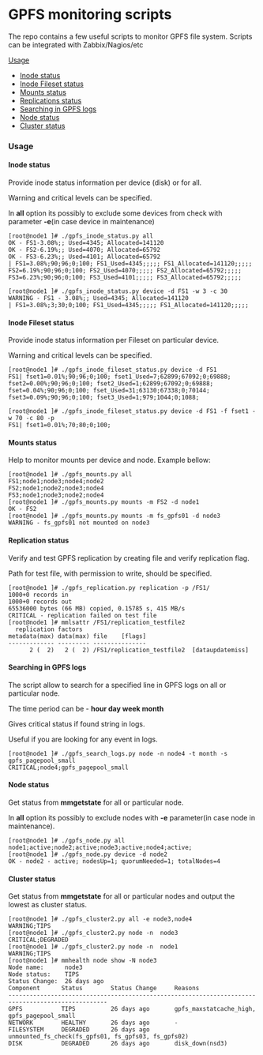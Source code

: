 # GPFS monitoring scripts 

The repo contains a few useful scripts to monitor GPFS file system. Scripts can be integrated with Zabbix/Nagios/etc

[Usage](#usage)
* [Inode status](#inode-status)
* [Inode Fileset status](#inode-fileset-status)
* [Mounts status](#mounts-status)
* [Replications status](#replication-status)
* [Searching in GPFS logs](#search-in-gpfs-status)
* [Node status](#node-status)
* [Cluster status](#cluster-status)

### Usage
#### Inode status
Provide inode status information per device (disk) or for all.

Warning and critical levels can be specified.

In **all** option its possibly to exclude some devices from check with parameter **-e**(in case device in maintenance)

    [root@node1 ]# ./gpfs_inode_status.py all
    OK - FS1-3.08%;; Used=4345; Allocated=141120
    OK - FS2-6.19%;; Used=4070; Allocated=65792
    OK - FS3-6.23%;; Used=4101; Allocated=65792
    | FS1=3.08%;90;96;0;100; FS1_Used=4345;;;;; FS1_Allocated=141120;;;;; FS2=6.19%;90;96;0;100; FS2_Used=4070;;;;; FS2_Allocated=65792;;;;; FS3=6.23%;90;96;0;100; FS3_Used=4101;;;;; FS3_Allocated=65792;;;;;

    [root@node1 ]# ./gpfs_inode_status.py device -d FS1 -w 3 -c 30
    WARNING - FS1 - 3.08%;; Used=4345; Allocated=141120
    | FS1=3.08%;3;30;0;100; FS1_Used=4345;;;;; FS1_Allocated=141120;;;;;


#### Inode Fileset status
Provide inode status information per Fileset on particular device.

Warning and critical levels can be specified.

    [root@node1 ]# ./gpfs_inode_fileset_status.py device -d FS1
    FS1| fset1=0.01%;90;96;0;100; fset1_Used=7;62899;67092;0;69888;  fset2=0.00%;90;96;0;100; fset2_Used=1;62899;67092;0;69888;  fset=0.04%;90;96;0;100; fset_Used=31;63130;67338;0;70144;  fset3=0.09%;90;96;0;100; fset3_Used=1;979;1044;0;1088; 

    [root@node1 ]# ./gpfs_inode_fileset_status.py device -d FS1 -f fset1 -w 70 -c 80 -p
    FS1| fset1=0.01%;70;80;0;100; 

#### Mounts status
Help to monitor mounts per device and node. Example bellow:

    [root@node1 ]# ./gpfs_mounts.py all
    FS1;node1;node3;node4;node2
    FS2;node1;node2;node3;node4
    FS3;node1;node3;node2;node4
    [root@node1 ]# ./gpfs_mounts.py mounts -m FS2 -d node1
    OK - FS2
    [root@node1 ]# ./gpfs_mounts.py mounts -m fs_gpfs01 -d node3
    WARNING - fs_gpfs01 not mounted on node3

#### Replication status
Verify and test GPFS replication by creating file and verify replication flag.

Path for test file, with permission to write, should be specified.

    [root@node1 ]# ./gpfs_replication.py replication -p /FS1/
    1000+0 records in
    1000+0 records out
    65536000 bytes (66 MB) copied, 0.15785 s, 415 MB/s
    CRITICAL - replication failed on test file
    [root@node1 ]# mmlsattr /FS1/replication_testfile2 
      replication factors
    metadata(max) data(max) file    [flags]
    ------------- --------- ---------------
          2 (  2)   2 (  2) /FS1/replication_testfile2  [dataupdatemiss]


#### Searching in GPFS logs
The script allow to search for a specified line in GPFS logs on all or particular node.

The time period can be - **hour day week month**

Gives critical status if found string in logs.

Useful if you are looking for any event in logs.

    [root@node1 ]# ./gpfs_search_logs.py node -n node4 -t month -s gpfs_pagepool_small
    CRITICAL;node4;gpfs_pagepool_small

#### Node status
Get status from **mmgetstate** for all or particular node.

In **all** option its possibly to exclude nodes with **-e** parameter(in case node in maintenance).

    [root@node1 ]# ./gpfs_node.py all
    node1;active;node2;active;node3;active;node4;active;
    [root@node1 ]# ./gpfs_node.py device -d node2
    OK - node2 - active; nodesUp=1; quorumNeeded=1; totalNodes=4


#### Cluster status
Get status from **mmgetstate** for all or particular nodes and output the lowest as cluster status.

    [root@node1 ]# ./gpfs_cluster2.py all -e node3,node4
    WARNING;TIPS
    [root@node1 ]# ./gpfs_cluster2.py node -n  node3
    CRITICAL;DEGRADED
    [root@node1 ]# ./gpfs_cluster2.py node -n  node1
    WARNING;TIPS
    [root@node1 ]# mmhealth node show -N node3
    Node name:      node3
    Node status:    TIPS
    Status Change:  26 days ago
    Component      Status        Status Change     Reasons
    --------------------------------------------------------------------------------------------------
    GPFS           TIPS          26 days ago       gpfs_maxstatcache_high, gpfs_pagepool_small
    NETWORK        HEALTHY       26 days ago       -
    FILESYSTEM     DEGRADED      26 days ago       unmounted_fs_check(fs_gpfs01, fs_gpfs03, fs_gpfs02)
    DISK           DEGRADED      26 days ago       disk_down(nsd3)

